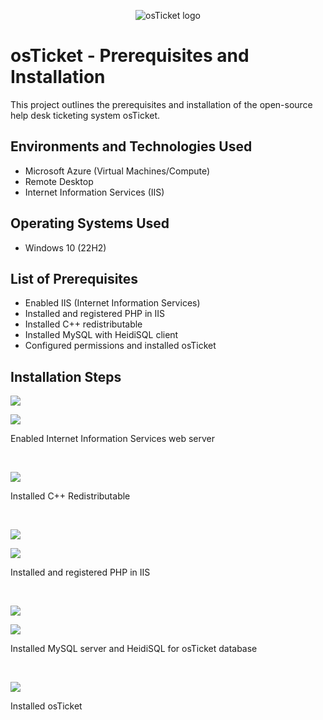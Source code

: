 <p align="center">
<img src="https://i.imgur.com/Clzj7Xs.png" alt="osTicket logo"/>
</p>

<h1>osTicket - Prerequisites and Installation</h1>
This project outlines the prerequisites and installation of the open-source help desk ticketing system osTicket.<br />

<h2>Environments and Technologies Used</h2>

- Microsoft Azure (Virtual Machines/Compute)
- Remote Desktop
- Internet Information Services (IIS)

<h2>Operating Systems Used</h2>

- Windows 10 (22H2)

<h2>List of Prerequisites</h2>

- Enabled IIS (Internet Information Services)
- Installed and registered PHP in IIS
- Installed C++ redistributable
- Installed MySQL with HeidiSQL client
- Configured permissions and installed osTicket

<h2>Installation Steps</h2>

<p>
<img src="https://github.com/timsherrell/osticket-prereqs/assets/144177449/dda6d761-63bd-4a9f-8ca6-c68d3a52f574"/>
</p>
<p>
  <img src="https://github.com/timsherrell/osticket-prereqs/assets/144177449/2c26b2bf-dcb0-48f7-af7e-ffacf21aeb30" />
</p>
<p>
Enabled Internet Information Services web server 
</p>
<br />

<p>
<img src="https://github.com/timsherrell/osticket-prereqs/assets/144177449/08f24a02-75db-4f55-b816-06fc68034d61" />
</p>
<p>
Installed C++ Redistributable
</p>
<br />

<p>
  <img src="https://github.com/timsherrell/osticket-prereqs/assets/144177449/dbdb59b5-4c7b-40f1-90ad-e17c736d55ee" />
</p>
<p>
  <img src="https://github.com/timsherrell/osticket-prereqs/assets/144177449/83378b0b-b5e3-4557-8b42-f6b66f0a68a2" />
</p>
<p>
  Installed and registered PHP in IIS
</p>
<br />

<p>
<img src="https://github.com/timsherrell/osticket-prereqs/assets/144177449/4944daf1-b712-4324-9ca6-667789536aad"/>
</p>
<p>
  <img src="https://github.com/timsherrell/osticket-prereqs/assets/144177449/d13a8e73-7628-4878-ae31-d171d642d5f3" />
</p>
<p>
Installed MySQL server and HeidiSQL for osTicket database
</p>
<br />

<p>
  <img src="https://github.com/timsherrell/osticket-prereqs/assets/144177449/5d9754b6-7243-4011-9224-a7418664b961" />
</p>
Installed osTicket
<p>
  
</p>
